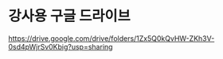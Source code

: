 
# 강사용 구글 드라이브
https://drive.google.com/drive/folders/1Zx5Q0kQvHW-ZKh3V-0sd4pWjrSv0Kbig?usp=sharing
